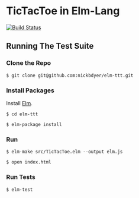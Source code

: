# TicTacToe in Elm-Lang 

[![Build Status](https://travis-ci.org/nickbdyer/elm-ttt.svg?branch=master)](https://travis-ci.org/nickbdyer/elm-ttt)

## Running The Test Suite

### Clone the Repo

```
$ git clone git@github.com:nickbdyer/elm-ttt.git
```

### Install Packages

Install [Elm](http://elm-lang.org/).

```
$ cd elm-ttt

$ elm-package install
```

### Run

```
$ elm-make src/TicTacToe.elm --output elm.js

$ open index.html

```

### Run Tests

```
$ elm-test

```
